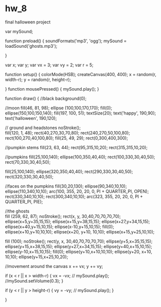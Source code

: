 # hw_8
final halloween project 






var mySound;

function preload() {
  soundFormats('mp3', 'ogg');
  mySound = loadSound('ghosts.mp3');

}

var x;
var y;
var vx = 3;
var vy = 2;
var r = 5;


function setup() {
  colorMode(HSB); 
  createCanvas(400, 400);
  x = random(r, width-r);
  y = random(r, height-r);
  

}
 function mousePressed() {
   mySound.play(); 
   }

function draw() {
 //black
  background(0);
  
  //moon
  fill(46, 81, 98);
  ellipse (100,100,170,170); 
  fill(0);
  ellipse(150,100,150,140);
  fill(197, 100, 51); 
  textSize(20); 
  text('happy', 190,90); 
  text('halloween', 190,120); 
  
   
  // ground and headstones 
  noStroke();  
  fill(120, 1, 48); 
  rect(40,270,30,70,80); 
  rect(240,270,50,100,80); 
  rect(100,270,40,100,80); 
  fill(25, 49, 29);
  rect(0,300,400,300);
 
   
  //pumpkin stems
  fill(23, 63, 44);
  rect(95,315,10,20); 
  rect(315,315,10,20); 
  
  //pumpkins
  fill(25,100,140);
  ellipse(100,350,40,40);
  rect(100,330,30,40,50);
  rect(70,330,30,40,50);
  
  fill(25,100,140);
  ellipse(320,350,40,40);
  rect(290,330,30,40,50);
  rect(320,330,30,40,50);
  
  //faces on the pumpkins
  fill(30,20,130);
  ellipse(90,340,10,10);
  ellipse(110,340,10,10);
  arc(100, 355, 20, 20, 0, PI + QUARTER_PI, OPEN);
  rect(330,340,10,10);
  rect(300,340,10,10);
  arc(323, 355, 20, 20, 0, PI + QUARTER_PI, PIE);
  

  //the ghosts  
  fill (259, 62, 87); 
  noStroke();
  rect(x, y, 30,40,70,70,70,70);
  ellipse(x+5,y+35,15,15);
  ellipse(x+15,y+38,15,15);
  ellipse(x+27,y+34,15,15);
  ellipse(x+40,y+15,10,15); 
  ellipse(x-10,y+15,10,15); 
  fill(0);
  ellipse(x+10,y+10,10,10); 
  ellipse(x+20, y+10, 10,10);
  ellipse(x+15,y+25,10,10);
  
  fill (100); 
  noStroke();
  rect(y, x, 30,40,70,70,70,70);
  ellipse(y+5,x+35,15,15);
  ellipse(y+15,x+38,15,15);
  ellipse(y+27,x+34,15,15);
  ellipse(y+40,x+15,10,15); 
  ellipse(y-10,x+15,10,15); 
  fill(0);
  ellipse(y+10,x+10,10,10); 
  ellipse(y+20, x+10, 10,10);
  ellipse(y+15,x+25,10,20);
   

 //movement around the canvas
  x += vx;
  y += vy;
  
  
  
  if (x < r || x > width-r) {
    vx = -vx;
   // mySound.play();
    //mySound.setVolume(0.3);
  } 
  
  
   if (y < r || y > height-r) {
    vy = -vy;
  // mySound.play();
  }
   
}
